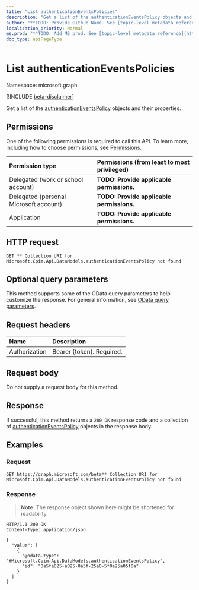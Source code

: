 ```yaml
---
title: "List authenticationEventsPolicies"
description: "Get a list of the authenticationEventsPolicy objects and their properties."
author: "**TODO: Provide Github Name. See [topic-level metadata reference](https://msgo.azurewebsites.net/add/document/guidelines/metadata.html#topic-level-metadata)**"
localization_priority: Normal
ms.prod: "**TODO: Add MS prod. See [topic-level metadata reference](https://msgo.azurewebsites.net/add/document/guidelines/metadata.html#topic-level-metadata)**"
doc_type: apiPageType
---
```


# List authenticationEventsPolicies
Namespace: microsoft.graph

[!INCLUDE [beta-disclaimer](../../includes/beta-disclaimer.md)]

Get a list of the [authenticationEventsPolicy](../resources/authenticationeventspolicy.md) objects and their properties.

## Permissions
One of the following permissions is required to call this API. To learn more, including how to choose permissions, see [Permissions](/graph/permissions-reference).

|Permission type|Permissions (from least to most privileged)|
|:---|:---|
|Delegated (work or school account)|**TODO: Provide applicable permissions.**|
|Delegated (personal Microsoft account)|**TODO: Provide applicable permissions.**|
|Application|**TODO: Provide applicable permissions.**|

## HTTP request

<!-- {
  "blockType": "ignored"
}
-->
``` http
GET ** Collection URI for Microsoft.Cpim.Api.DataModels.authenticationEventsPolicy not found
```

## Optional query parameters
This method supports some of the OData query parameters to help customize the response. For general information, see [OData query parameters](/graph/query-parameters).

## Request headers
|Name|Description|
|:---|:---|
|Authorization|Bearer {token}. Required.|

## Request body
Do not supply a request body for this method.

## Response

If successful, this method returns a `200 OK` response code and a collection of [authenticationEventsPolicy](../resources/authenticationeventspolicy.md) objects in the response body.

## Examples

### Request
<!-- {
  "blockType": "request",
  "name": "list_authenticationeventspolicy"
}
-->
``` http
GET https://graph.microsoft.com/beta** Collection URI for Microsoft.Cpim.Api.DataModels.authenticationEventsPolicy not found
```


### Response
>**Note:** The response object shown here might be shortened for readability.
<!-- {
  "blockType": "response",
  "truncated": true,
  "@odata.type": "Collection(Microsoft.Cpim.Api.DataModels.authenticationEventsPolicy)"
}
-->
``` http
HTTP/1.1 200 OK
Content-Type: application/json

{
  "value": [
    {
      "@odata.type": "#Microsoft.Cpim.Api.DataModels.authenticationEventsPolicy",
      "id": "0a5fa025-a025-0a5f-25a0-5f0a25a05f0a"
    }
  ]
}
```

